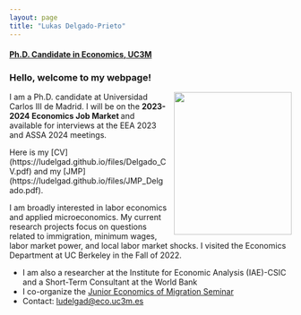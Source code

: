 ```yaml
---
layout: page
title: "Lukas Delgado-Prieto"
---
```

 
#### [Ph.D. Candidate in Economics, UC3M](http://economics.uc3m.es/personal/delgado-prieto/)

### Hello, welcome to my webpage! 

 <img align="right" width="210" height="255" style="right; padding-left:10px" src="https://user-images.githubusercontent.com/57502134/186741596-b93baccb-0009-4910-8db5-26d27765dc15.png"> <!--- The padding-left is the one that gives the margin with the text -->
 
<p align="left" > 
I am a Ph.D. candidate at Universidad Carlos III de Madrid. I will be on the <strong> 2023-2024 Economics Job Market </strong> and available for interviews at the EEA 2023 and ASSA 2024 meetings. 
</p> Here is my [CV](https://ludelgad.github.io/files/Delgado_CV.pdf) and my [JMP](https://ludelgad.github.io/files/JMP_Delgado.pdf).

<p align="left" >  
I am broadly interested in labor economics and applied microeconomics. My current research projects focus on questions related to immigration, minimum wages, labor market power, and local labor market shocks. I visited the Economics Department at UC Berkeley in the Fall of 2022.
</p>

 - I am also a researcher at the Institute for Economic Analysis (IAE)-CSIC and a Short-Term Consultant at the World Bank
 - I co-organize the [Junior Economics of Migration Seminar](https://sites.google.com/view/the-economics-of-migration)
 - Contact: [ludelgad@eco.uc3m.es](mailto:ludelgad@eco.uc3m.es)
